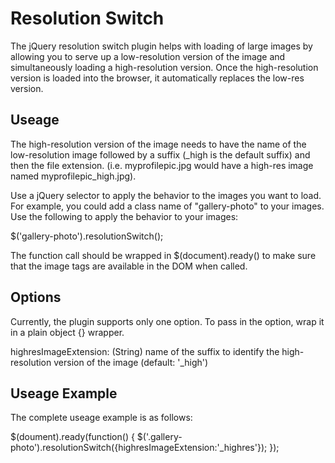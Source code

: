 Resolution Switch
===============

The jQuery resolution switch plugin helps with loading of large images by allowing you to serve up a low-resolution version of the image and simultaneously loading a high-resolution version. Once the high-resolution version is loaded into the browser, it automatically replaces the low-res version.

Useage
----------

The high-resolution version of the image needs to have the name of the low-resolution image followed by a suffix (_high is the default suffix) and then the file extension. (i.e. myprofilepic.jpg would have a high-res image named myprofilepic_high.jpg).

Use a jQuery selector to apply the behavior to the images you want to load. For example, you could add a class name of "gallery-photo" to your images. Use the following to apply the behavior to your images:

$('gallery-photo').resolutionSwitch();

The function call should be wrapped in $(document).ready() to make sure that the image tags are available in the DOM when called.

Options
----------

Currently, the plugin supports only one option. To pass in the option, wrap it in a plain object {} wrapper.

highresImageExtension: (String) name of the suffix to identify the high-resolution version of the image (default: '_high')

Useage Example
----------------------

The complete useage example is as follows:

$(doument).ready(function() {
  $('.gallery-photo').resolutionSwitch({highresImageExtension:'_highres'});
});

